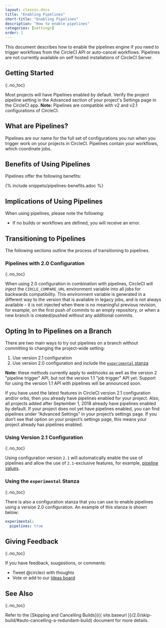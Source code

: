 ```yaml
---
layout: classic-docs
title: "Enabling Pipelines"
short-title: "Enabling Pipelines"
description: "How to enable pipelines"
categories: [settings]
order: 1
---
```


This document describes how to enable the pipelines engine if you need to trigger workflows from the CircleCI API or auto-cancel workflows. Pipelines are not currently available on self hosted installations of CircleCI Server.

## Getting Started
{:.no_toc}

Most projects will have Pipelines enabled by default. Verify the project pipeline setting in the Advanced section of your project's Settings page in the CircleCI app. **Note:** Pipelines are compatible with v2 and v2.1 configurations of CircleCI.

## What are Pipelines?

Pipelines are our name for the full set of configurations you run when you trigger work on your projects in CircleCI. Pipelines contain your workflows, which coordinate jobs.

## Benefits of Using Pipelines

Pipelines offer the following benefits:

{% include snippets/pipelines-benefits.adoc %}

## Implications of Using Pipelines

When using pipelines, please note the following:

- If no builds or workflows are defined, you will receive an error.

## Transitioning to Pipelines

The following sections outline the process of transitioning to pipelines.

### Pipelines with 2.0 Configuration
{:.no_toc}

When using 2.0 configuration in combination with pipelines, CircleCI will inject the `CIRCLE_COMPARE_URL` environment variable into all jobs for backwards compatibility. This environment variable is generated in a different way to the version that is available in legacy jobs, and is not always available – it is not injected when there is no meaningful previous revision, for example, on the first push of commits to an empty repository, or when a new branch is created/pushed without any additional commits.

## Opting In to Pipelines on a Branch

There are two main ways to try out pipelines on a branch without committing to changing the project-wide setting:

1. Use version 2.1 configuration
2. Use version 2.0 configuration and include the [`experimental` stanza](#using-the-experimental-stanza)

**Note:** these methods currently apply to webhooks as well as the version 2 "pipeline trigger" API, but not the version 1.1 "job trigger" API yet. Support for using the version 1.1 API with pipelines will be announced soon.

If you have used the latest features in CircleCI version 2.1 configuration and/or orbs, then you already have pipelines enabled for your project. Also, all projects added after September 1, 2018 already have pipelines enabled by default. If your project does not yet have pipelines enabled, you can find pipelines under “Advanced Settings” in your project’s settings page. If you don’t see that option on your project’s settings page, this means your project already has pipelines enabled.

### Using Version 2.1 Configuration
{:.no_toc}

Using configuration version `2.1` will automatically enable the use of pipelines and allow the use of `2.1`-exclusive features, for example, [pipeline values](https://circleci.com/docs/2.0/pipeline-variables/#pipeline-values).

### Using the `experimental` Stanza
{:.no_toc}

There is also a configuration stanza that you can use to enable pipelines using a version 2.0 configuration. An example of this stanza is shown below:

```yaml
experimental:
  pipelines: true
```

## Giving Feedback
{:.no_toc}

If you have feedback, suugestions, or comments:

- Tweet @circleci with thoughts
- Vote or add to our [Ideas board](https://ideas.circleci.com/)

## See Also
{:.no_toc}

Refer to the [Skipping and Cancelling Builds]({{ site.baseurl }}/2.0/skip-build/#auto-cancelling-a-redundant-build) document for more details.
